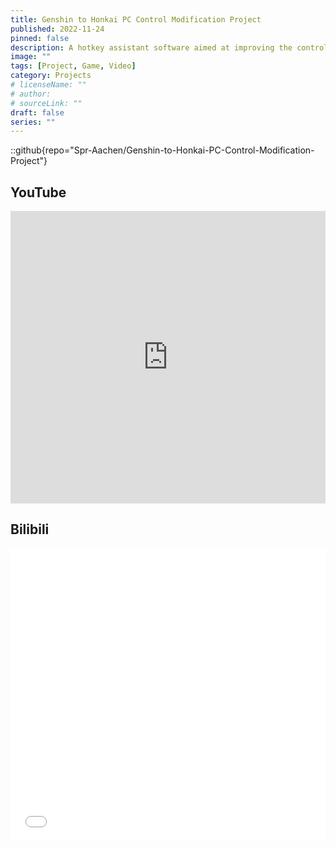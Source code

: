 ```yaml
---
title: Genshin to Honkai PC Control Modification Project
published: 2022-11-24
pinned: false
description: A hotkey assistant software aimed at improving the control mechanisms for MiHoYo's PC games.
image: ""
tags: [Project, Game, Video]
category: Projects
# licenseName: ""
# author: 
# sourceLink: ""
draft: false
series: ""
---
```



::github{repo="Spr-Aachen/Genshin-to-Honkai-PC-Control-Modification-Project"}


## YouTube

<iframe src="https://www.youtube.com/watch?v=_Z7MmzOzj2c" title="YouTube video player" frameborder="0" allow="accelerometer; autoplay; clipboard-write; encrypted-media; gyroscope; picture-in-picture; web-share" allowfullscreen="true" width="100%" height="468"></iframe>


## Bilibili

<iframe src="//player.bilibili.com/player.html?bvid=BV1DY4y1T7aS&p=1&autoplay=0" scrolling="no" frameborder="no" allowfullscreen="true" width="100%" height="468"> </iframe>